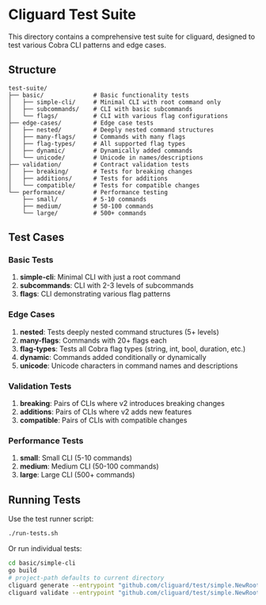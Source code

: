 # Cliguard Test Suite

This directory contains a comprehensive test suite for cliguard, designed to test various Cobra CLI patterns and edge cases.

## Structure

```
test-suite/
├── basic/              # Basic functionality tests
│   ├── simple-cli/     # Minimal CLI with root command only
│   ├── subcommands/    # CLI with basic subcommands
│   └── flags/          # CLI with various flag configurations
├── edge-cases/         # Edge case tests
│   ├── nested/         # Deeply nested command structures
│   ├── many-flags/     # Commands with many flags
│   ├── flag-types/     # All supported flag types
│   ├── dynamic/        # Dynamically added commands
│   └── unicode/        # Unicode in names/descriptions
├── validation/         # Contract validation tests
│   ├── breaking/       # Tests for breaking changes
│   ├── additions/      # Tests for additions
│   └── compatible/     # Tests for compatible changes
└── performance/        # Performance testing
    ├── small/          # 5-10 commands
    ├── medium/         # 50-100 commands
    └── large/          # 500+ commands
```

## Test Cases

### Basic Tests

1. **simple-cli**: Minimal CLI with just a root command
2. **subcommands**: CLI with 2-3 levels of subcommands
3. **flags**: CLI demonstrating various flag patterns

### Edge Cases

1. **nested**: Tests deeply nested command structures (5+ levels)
2. **many-flags**: Commands with 20+ flags each
3. **flag-types**: Tests all Cobra flag types (string, int, bool, duration, etc.)
4. **dynamic**: Commands added conditionally or dynamically
5. **unicode**: Unicode characters in command names and descriptions

### Validation Tests

1. **breaking**: Pairs of CLIs where v2 introduces breaking changes
2. **additions**: Pairs of CLIs where v2 adds new features
3. **compatible**: Pairs of CLIs with compatible changes

### Performance Tests

1. **small**: Small CLI (5-10 commands)
2. **medium**: Medium CLI (50-100 commands)
3. **large**: Large CLI (500+ commands)

## Running Tests

Use the test runner script:

```bash
./run-tests.sh
```

Or run individual tests:

```bash
cd basic/simple-cli
go build
# project-path defaults to current directory
cliguard generate --entrypoint "github.com/cliguard/test/simple.NewRootCmd" > contract.yaml
cliguard validate --entrypoint "github.com/cliguard/test/simple.NewRootCmd" --contract contract.yaml
```